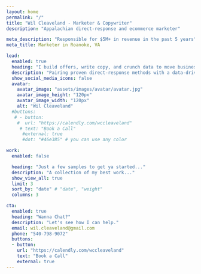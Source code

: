 ```yaml
---
layout: home
permalink: "/"
title: "Wil Cleaveland - Marketer & Copywriter"
description: "Appalachian direct-response and ecommerce marketer"

meta_description: "Responsible for $5M+ in revenue in the past 5 years"
meta_title: Marketer in Roanoke, VA

lead:
  enabled: true
  heading: "I build offers, write copy, and crunch data to move businesses up and to the right.📈" 
  description: "Pairing proven direct-response methods with a data-driven approach to maximize your revenue across both owned and paid media channels. "
  show_social_media_icons: false
  avatar:
    avatar_image: "assets/images/avatar/avatar.jpg"
    avatar_image_height: "120px"
    avatar_image_width: "120px"
    alt: "Wil Cleaveland"
  #buttons: 
   # - button: 
    #  url: "https://calendly.com/wccleaveland"
     # text: "Book a Call"
      #external: true
      #dot: "#46e385" # you can use any color

work:
  enabled: false

  heading: "Just a few samples to get ya started..."
  description: "A collection of my best work..."
  show_view_all: true
  limit: 3
  sort_by: "date" # "date", "weight"
  columns: 3

cta:
  enabled: true
  heading: "Wanna Chat?"
  description: "Let's see how I can help."
  email: wil.cleaveland@gmail.com
  phone: "540-798-9072"
  buttons:
  - button: 
    url: "https://calendly.com/wccleaveland"
    text: "Book a Call"
    external: true
---
```

